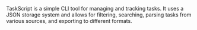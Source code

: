 TaskScript is a simple CLI tool for managing and tracking tasks. It uses a JSON storage system and allows for filtering, searching, parsing tasks from various sources, and exporting to different formats.

